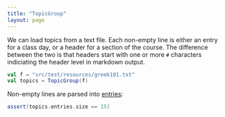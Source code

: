 ```yaml
---
title: "TopicGroup"
layout: page
---
```



We can load topics from a text file. Each non-empty line is either an entry for a class day, or a header for a section of the course.  The difference between the two is that headers start with one or more `#` characters indiciating the header level in markdown output.

```scala
val f = "src/test/resources/greek101.txt"
val topics = TopicGroup(f)
```  

Non-empty lines are parsed into [entries](../topicEntry/):

```scala
assert(topics.entries.size == 15)
```

